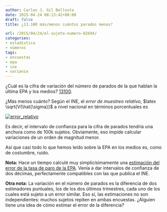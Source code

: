 ```yaml
---
author: Carlos J. Gil Bellosta
date: 2015-04-24 08:13:42+00:00
draft: false
title: ¿13.100 más/menos cuántos parados menos?

url: /2015/04/24/el-sujeto-numero-82694/
categories:
- estadística
- números
tags:
- encuestas
- epa
- ine
- varianza
---
```


¿Cuál es la cifra de variación del número de parados de la que hablan la última EPA y los medios? [13100](http://economia.elpais.com/economia/2015/04/23/empleo/1429775090_629440.html).

¿Más menos cuánto? Según el INE, el _error de muestreo relativo_, $latex \sqrt{V(\hat{\sigma}}$ a nivel nacional en términos porcentuales es

[![error_relativo](/wp-uploads/2015/04/error_relativo.png#center)
](/wp-uploads/2015/04/error_relativo.png#center)

Es decir, el intervalo de confianza para la cifra de parados tendría una anchura como de 100k sujetos. Obviamente, eso impide calcular variaciones de un orden de magnitud menor.

Así que casi todo lo que hemos leído sobre la EPA en los medios es, como de costumbre, ruido.

**Nota:** Hace un tiempo calculé muy simplicísimamente una [estimación del error de la tasa de paro de la EPA](http://www.datanalytics.com/2012/11/28/coma-cero-dos-por-ciento-anda-ya/). Venía a dar intervalos de confianza de dos décimas, perfectamente compatibles con las que publica el INE.

**Otra nota:** La variación en el número de parados es la diferencia de dos estimadores puntuales, los de los dos últimos trimestres, cada uno de los cuales está sujeto a un error similar. Eso sí, las estimaciones no son independientes: muchos sujetos repiten en ambas encuestas. ¿Alguien tiene una idea de cómo estimar el error de la diferencia?
